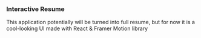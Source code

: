 ### Interactive Resume

This application potentially will be turned into full resume, but for now it is a cool-looking UI made with React & Framer Motion library
